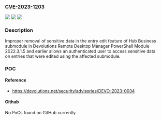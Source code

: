 ### [CVE-2023-1203](https://cve.mitre.org/cgi-bin/cvename.cgi?name=CVE-2023-1203)
![](https://img.shields.io/static/v1?label=Product&message=Remote%20Desktop%20Manager%20PowerShell%20Module&color=blue)
![](https://img.shields.io/static/v1?label=Version&message=0%3C%3D%202022.3.1.5%20&color=brighgreen)
![](https://img.shields.io/static/v1?label=Vulnerability&message=n%2Fa&color=brighgreen)

### Description

Improper removal of sensitive data in the entry edit feature of Hub Business submodule in Devolutions Remote Desktop Manager PowerShell Module 2022.3.1.5 and earlier allows an authenticated user to access sensitive data on entries that were edited using the affected submodule.

### POC

#### Reference
- https://devolutions.net/security/advisories/DEVO-2023-0004

#### Github
No PoCs found on GitHub currently.

